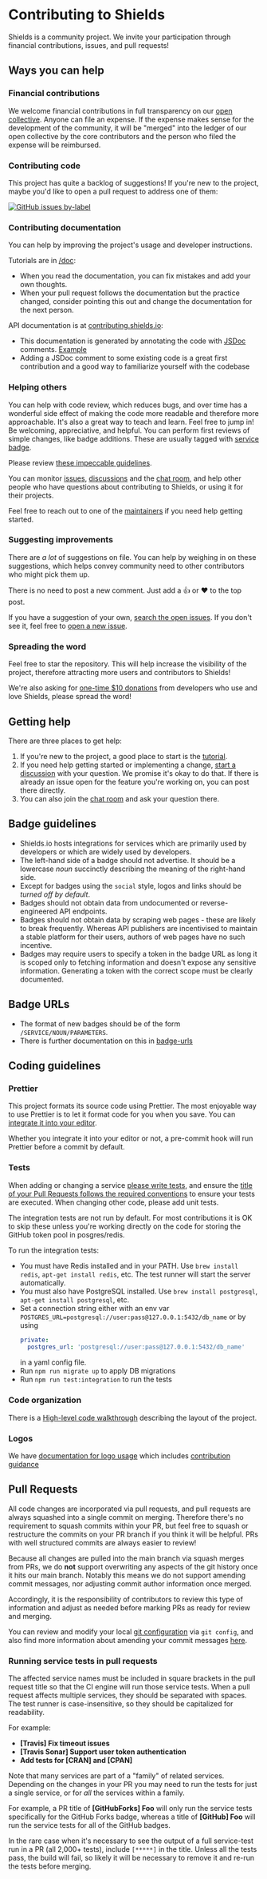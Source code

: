 # Contributing to Shields

Shields is a community project. We invite your participation through
financial contributions, issues, and pull requests!

## Ways you can help

### Financial contributions

We welcome financial contributions in full transparency on our
[open collective](https://opencollective.com/shields). Anyone can file an
expense. If the expense makes sense for the development of the community, it
will be "merged" into the ledger of our open collective by the core
contributors and the person who filed the expense will be reimbursed.

### Contributing code

This project has quite a backlog of suggestions! If you're new to the project,
maybe you'd like to open a pull request to address one of them:

[![GitHub issues by-label](https://img.shields.io/github/issues/badges/shields/good%20first%20issue.svg)](https://github.com/badges/shields/issues?q=is%3Aissue+is%3Aopen+label%3A%22good+first+issue%22)

### Contributing documentation

You can help by improving the project's usage and developer instructions.

Tutorials are in [/doc](https://github.com/badges/shields/tree/master/doc):

- When you read the documentation, you can fix mistakes and add your own thoughts.
- When your pull request follows the documentation but the practice changed,
  consider pointing this out and change the documentation for the next person.

API documentation is at [contributing.shields.io](https://contributing.shields.io/):

- This documentation is generated by annotating the code with
  [JSDoc](https://jsdoc.app/about-getting-started.html) comments.
  [Example](https://github.com/badges/shields/blob/b3be4d94d5ef570b8daccfd088c343a958988843/core/base-service/base-json.js#L26-L41)
- Adding a JSDoc comment to some existing code is a great first contribution
  and a good way to familiarize yourself with the codebase

### Helping others

You can help with code review, which reduces bugs, and over time has a
wonderful side effect of making the code more readable and therefore more
approachable. It's also a great way to teach and learn. Feel free to jump in!
Be welcoming, appreciative, and helpful. You can perform first reviews of
simple changes, like badge additions. These are usually tagged with
[service badge][service badge pr tag].

Please review [these impeccable guidelines][code review guidelines].

You can monitor [issues][], [discussions][] and the [chat room][], and help
other people who have questions about contributing to Shields, or using it
for their projects.

Feel free to reach out to one of the [maintainers][]
if you need help getting started.

[service badge pr tag]: https://github.com/badges/shields/pulls?q=is%3Apr+is%3Aopen+label%3Aservice-badge
[code review guidelines]: https://kickstarter.engineering/a-guide-to-mindful-communication-in-code-reviews-48aab5282e5e
[issues]: https://github.com/badges/shields/issues
[discussions]: https://github.com/badges/shields/discussions
[chat room]: https://discordapp.com/invite/HjJCwm5
[maintainers]: https://github.com/badges/shields#project-leaders

### Suggesting improvements

There are _a lot_ of suggestions on file. You can help by weighing in on these
suggestions, which helps convey community need to other contributors who might
pick them up.

There is no need to post a new comment. Just add a :thumbsup: or :heart: to
the top post.

If you have a suggestion of your own, [search the open issues][issues]. If you
don't see it, feel free to [open a new issue][open an issue].

[open an issue]: https://github.com/badges/shields/issues/new/choose

### Spreading the word

Feel free to star the repository. This will help increase the visibility of the project, therefore attracting more users and contributors to Shields!

We're also asking for [one-time \$10 donations](https://opencollective.com/shields) from developers who use and love Shields, please spread the word!

## Getting help

There are three places to get help:

1. If you're new to the project, a good place to start is the [tutorial][].
2. If you need help getting started or implementing a change, [start a discussion][discussions]
   with your question. We promise it's okay to do that. If there is already an
   issue open for the feature you're working on, you can post there directly.
3. You can also join the [chat room][] and ask your question there.

[tutorial]: doc/TUTORIAL.md

## Badge guidelines

- Shields.io hosts integrations for services which are primarily
  used by developers or which are widely used by developers.
- The left-hand side of a badge should not advertise. It should be a lowercase _noun_
  succinctly describing the meaning of the right-hand side.
- Except for badges using the `social` style, logos and links should be _turned off by
  default_.
- Badges should not obtain data from undocumented or reverse-engineered API endpoints.
- Badges should not obtain data by scraping web pages - these are likely to break frequently.
  Whereas API publishers are incentivised to maintain a stable platform for their users,
  authors of web pages have no such incentive.
- Badges may require users to specify a token in the badge URL as long it is scoped only to
  fetching information and doesn't expose any sensitive information. Generating a token with the
  correct scope must be clearly documented.

## Badge URLs

- The format of new badges should be of the form `/SERVICE/NOUN/PARAMETERS`.
- There is further documentation on this in [badge-urls](https://github.com/badges/shields/blob/master/doc/badge-urls.md)

## Coding guidelines

### Prettier

This project formats its source code using Prettier. The most enjoyable way to
use Prettier is to let it format code for you when you save. You can [integrate
it into your editor][integrate prettier].

Whether you integrate it into your editor or not, a pre-commit hook will run
Prettier before a commit by default.

[integrate prettier]: https://prettier.io/docs/en/editors.html

### Tests

When adding or changing a service [please write tests][service-tests], and ensure the [title of your Pull Requests follows the required conventions](#running-service-tests-in-pull-requests) to ensure your tests are executed.
When changing other code, please add unit tests.

The integration tests are not run by default. For most contributions it is OK to skip these unless you're working directly on the code for storing the GitHub token pool in posgres/redis.

To run the integration tests:

- You must have Redis installed and in your PATH. Use `brew install redis`, `apt-get install redis`, etc. The test runner will start the server automatically.
- You must also have PostgreSQL installed. Use `brew install postgresql`, `apt-get install postgresql`, etc.
- Set a connection string either with an env var `POSTGRES_URL=postgresql://user:pass@127.0.0.1:5432/db_name` or by using
  ```yaml
  private:
    postgres_url: 'postgresql://user:pass@127.0.0.1:5432/db_name'
  ```
  in a yaml config file.
- Run `npm run migrate up` to apply DB migrations
- Run `npm run test:integration` to run the tests

[service-tests]: https://github.com/badges/shields/blob/master/doc/service-tests.md

### Code organization

There is a [High-level code walkthrough](doc/code-walkthrough.md) describing the layout of the project.

### Logos

We have [documentation for logo usage](doc/logos.md) which includes [contribution guidance](doc/logos.md#contributing-logos)

## Pull Requests

All code changes are incorporated via pull requests, and pull requests are always squashed into a single commit on merging. Therefore there's no requirement to squash commits within your PR, but feel free to squash or restructure the commits on your PR branch if you think it will be helpful. PRs with well structured commits are always easier to review!

Because all changes are pulled into the main branch via squash merges from PRs, we do **not** support overwriting any aspects of the git history once it hits our main branch. Notably this means we do not support amending commit messages, nor adjusting commit author information once merged.

Accordingly, it is the responsibility of contributors to review this type of information and adjust as needed before marking PRs as ready for review and merging.

You can review and modify your local [git configuration][git-config] via `git config`, and also find more information about amending your commit messages [here][amending-commits].

[git-config]: https://git-scm.com/book/en/v2/Customizing-Git-Git-Configuration
[amending-commits]: https://docs.github.com/en/github/committing-changes-to-your-project/changing-a-commit-message#rewriting-the-most-recent-commit-message

### Running service tests in pull requests

The affected service names must be included in square brackets in the pull request title so that the CI engine will run those service tests. When a pull request affects multiple services, they should be separated with spaces. The test runner is case-insensitive, so they should be capitalized for readability.

For example:

- **[Travis] Fix timeout issues**
- **[Travis Sonar] Support user token authentication**
- **Add tests for [CRAN] and [CPAN]**

Note that many services are part of a "family" of related services. Depending on the changes in your PR you may need to run the tests for just a single service, or for _all_ the services within a family.

For example, a PR title of **[GitHubForks] Foo** will only run the service tests specifically for the GitHub Forks badge, whereas a title of **[GitHub] Foo** will run the service tests for all of the GitHub badges.

In the rare case when it's necessary to see the output of a full service-test
run in a PR (all 2,000+ tests), include `[*****]` in the title. Unless all the tests pass, the build
will fail, so likely it will be necessary to remove it and re-run the tests
before merging.
